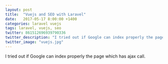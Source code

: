 ```yaml
---
layout: post
title:  "Vuejs and SEO with Laravel"
date:   2017-05-17 8:00:00 +1400
categories: laravel vuejs
tags: laravel, vuejs, seo
twitter: 861512696939790336
twitter_description: "I tried out if Google can index properly the page which has ajax call."
twitter_image: "vuejs.jpg"
---
```


I tried out if Google can index properly the page which has ajax call.